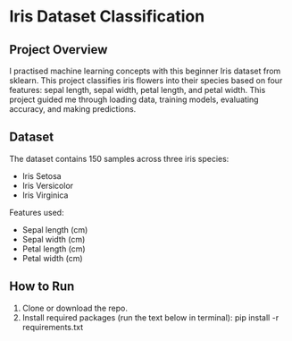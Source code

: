 # Iris Dataset Classification

## Project Overview
I practised machine learning concepts with this beginner Iris dataset from sklearn. This project classifies iris flowers into their species based on four features: sepal length, sepal width, petal length, and petal width. This project guided me through loading data, training models, evaluating accuracy, and making predictions.

## Dataset
The dataset contains 150 samples across three iris species:
- Iris Setosa
- Iris Versicolor
- Iris Virginica

Features used:
- Sepal length (cm)
- Sepal width (cm)
- Petal length (cm)
- Petal width (cm)

## How to Run
1. Clone or download the repo.
2. Install required packages (run the text below in terminal):
   pip install -r requirements.txt
